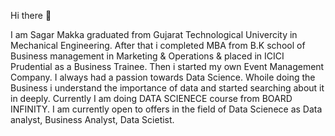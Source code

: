 Hi there 👋

I am Sagar Makka graduated from Gujarat Technological Univercity in Mechanical Engineering. After that i completed MBA from B.K school of Business management in Marketing & Operations & placed in ICICI Prudential as a Business Trainee. Then i started my own Event Management Company. I always had a passion towards Data Science. Whoile doing the Business i understand the importance of data and started searching about it in deeply. Currently I am doing DATA SCIENECE course from BOARD INFINITY. I am currently open to offers in the field of Data Scienece as Data analyst, Business Analyst, Data Scietist.
